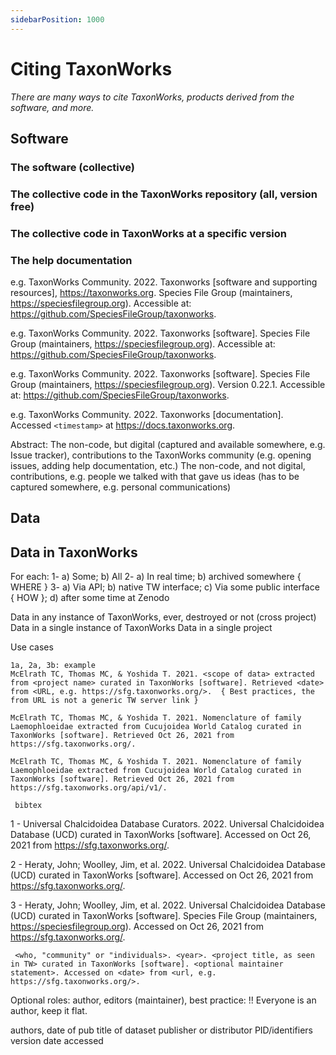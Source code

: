 ```yaml
---
sidebarPosition: 1000
---
```


# Citing TaxonWorks

_There are many ways to cite TaxonWorks, products derived from the software, and more._

## Software

### The software (collective)
### The collective code in the TaxonWorks repository (all, version free)
### The collective code in TaxonWorks at a specific version
### The help documentation

e.g. TaxonWorks Community. 2022. Taxonworks [software and supporting resources], https://taxonworks.org. Species File Group (maintainers, https://speciesfilegroup.org). Accessible at: https://github.com/SpeciesFileGroup/taxonworks.

e.g. TaxonWorks Community. 2022. Taxonworks [software]. Species File Group (maintainers, https://speciesfilegroup.org). Accessible at: https://github.com/SpeciesFileGroup/taxonworks.

e.g. TaxonWorks Community. 2022. Taxonworks [software]. Species File Group (maintainers, https://speciesfilegroup.org). Version 0.22.1. Accessible at: https://github.com/SpeciesFileGroup/taxonworks.

e.g. TaxonWorks Community. 2022. Taxonworks [documentation]. Accessed `<timestamp>` at https://docs.taxonworks.org.

Abstract:
  The non-code, but digital (captured and available somewhere, e.g. Issue tracker), contributions to the TaxonWorks community (e.g. opening issues, adding help documentation, etc.)
  The non-code, and not digital, contributions, e.g. people we talked with that gave us ideas (has to be captured somewhere, e.g. personal communications)

## Data

## Data in TaxonWorks

For each:
  1- a) Some; b) All
  2- a) In real time; b) archived somewhere { WHERE }
  3- a) Via API; b) native TW interface; c) Via some public interface { HOW }; d) after some time at Zenodo 

Data in any instance of TaxonWorks, ever, destroyed or not (cross project) 
Data in a single instance of TaxonWorks
Data in a single project

Use cases

```
1a, 2a, 3b: example
McElrath TC, Thomas MC, & Yoshida T. 2021. <scope of data> extracted from <project name> curated in TaxonWorks [software]. Retrieved <date> from <URL, e.g. https://sfg.taxonworks.org/>.  { Best practices, the from URL is not a generic TW server link }

McElrath TC, Thomas MC, & Yoshida T. 2021. Nomenclature of family Laemophloeidae extracted from Cucujoidea World Catalog curated in TaxonWorks [software]. Retrieved Oct 26, 2021 from https://sfg.taxonworks.org/.

McElrath TC, Thomas MC, & Yoshida T. 2021. Nomenclature of family Laemophloeidae extracted from Cucujoidea World Catalog curated in TaxonWorks [software]. Retrieved Oct 26, 2021 from https://sfg.taxonworks.org/api/v1/.
```

```
 bibtex
```

1 - Universal Chalcidoidea Database Curators. 2022. Universal Chalcidoidea Database (UCD) curated in TaxonWorks [software]. Accessed on Oct 26, 2021 from https://sfg.taxonworks.org/.

2 - Heraty, John; Woolley, Jim, et al. 2022. Universal Chalcidoidea Database (UCD) curated in TaxonWorks [software]. Accessed on Oct 26, 2021 from https://sfg.taxonworks.org/.

3 - Heraty, John; Woolley, Jim, et al. 2022. Universal Chalcidoidea Database (UCD) curated in TaxonWorks [software]. Species File Group (maintainers, https://speciesfilegroup.org). Accessed on Oct 26, 2021 from https://sfg.taxonworks.org/.

```
 <who, "community" or "individuals>. <year>. <project title, as seen in TW> curated in TaxonWorks [software]. <optional maintainer statement>. Accessed on <date> from <url, e.g. https://sfg.taxonworks.org/>.
```

Optional roles: author, editors (maintainer), best practice: !! Everyone is an author, keep it flat.

authors, date of pub
title of dataset
publisher or distributor
PID/identifiers
version
date accessed

